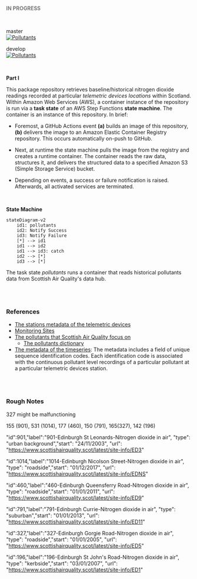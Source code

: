 <br>

<span style="color: #777777"><b>IN PROGRESS</b></span>

<br>

master <br>
[![Pollutants](https://github.com/enqueter/pollutants/actions/workflows/main.yml/badge.svg?branch=master)](https://github.com/enqueter/pollutants/actions/workflows/main.yml)

develop <br>
[![Pollutants](https://github.com/enqueter/pollutants/actions/workflows/main.yml/badge.svg?branch=develop)](https://github.com/enqueter/pollutants/actions/workflows/main.yml)

<br>

**Part I**

This package repository retrieves baseline/historical nitrogen dioxide readings recorded at particular *telemetric 
devices locations* within Scotland.  Within Amazon Web Services (AWS), a container instance of the repository is run via a 
**task 
state** of an AWS Step Functions **state machine**.  The container is an instance of this repository.  In brief:

* Foremost, a GitHub Actions event **(a)** builds an image of this repository, **(b)** delivers the image to an Amazon 
  Elastic Container Registry repository.  This occurs automatically on-push to GitHub.

* Next, at runtime the state machine pulls the image from the registry and creates a runtime container.  The container 
  reads the raw data, structures it, and delivers the structured data to a specified Amazon S3 (Simple Storage Service) bucket.

* Depending on events, a success or failure notification is raised.  Afterwards, all activated services are terminated.

<br>

<b>State Machine</b>

```mermaid
stateDiagram-v2
    id1: pollutants
    id2: Notify Success
    id3: Notify Failure
    [*] --> id1
    id1 --> id2
    id1 --> id3: catch
    id2 --> [*]
    id3 --> [*]
```


The task state *pollutants* runs a container that reads historical pollutants data from Scottish Air Quality's data hub.

<br>
<br>

### References

* [The stations metadata of the telemetric devices](https://www.scottishairquality.scot/sos-scotland/api/v1/stations)
* [Monitoring Sites](https://www.scottishairquality.scot/latest/summary)
* [The pollutants that Scottish Air Quality focus on](https://www.scottishairquality.scot/sos-scotland/api/v1/phenomena)
  * [The pollutants dictionary](https://dd.eionet.europa.eu/vocabulary/aq/pollutant/view)
* [The metadata of the timeseries](https://www.scottishairquality.scot/sos-scotland/api/v1/timeseries): The metadata 
  includes a field of unique sequence identification codes.  Each identification code is associated with the 
  continuous pollutant level recordings of a particular pollutant at a particular telemetric devices station.

<br>
<br>

### Rough Notes

327 might be malfunctioning

155 (901), 531 (1014), 177 (460), 150 (791), 165(327), 142 (196)

"id":901,"label":"901-Edinburgh St Leonards-Nitrogen dioxide in air",
"type": "urban background","start": "24/11/2003", "url": "https://www.scottishairquality.scot/latest/site-info/ED3"

"id":1014,"label":"1014-Edinburgh Nicolson Street-Nitrogen dioxide in air",
"type": "roadside","start": "01/12/2017", "url": "https://www.scottishairquality.scot/latest/site-info/EDNS"

"id":460,"label":"460-Edinburgh Queensferry Road-Nitrogen dioxide in air",
"type": "roadside","start": "01/01/2011", "url": "https://www.scottishairquality.scot/latest/site-info/ED9"

"id":791,"label":"791-Edinburgh Currie-Nitrogen dioxide in air",
"type": "suburban","start": "01/01/2013", "url": "https://www.scottishairquality.scot/latest/site-info/ED11"

"id":327,"label":"327-Edinburgh Gorgie Road-Nitrogen dioxide in air",
"type": "roadside","start": "01/01/2005", "url": "https://www.scottishairquality.scot/latest/site-info/ED5"

"id":196,"label":"196-Edinburgh St John's Road-Nitrogen dioxide in air",
"type": "kerbside","start": "03/01/2007", "url": "https://www.scottishairquality.scot/latest/site-info/ED1"


<br>
<br>

<br>
<br>

<br>
<br>

<br>
<br>
